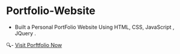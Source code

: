 # Portfolio-Website
- Built a Personal PortFolio Website Using HTML, CSS, JavaScript , JQuery .

🔍- [Visit Porftfolio Now](aniket-shelke-portfolio.netlify.app)
 

